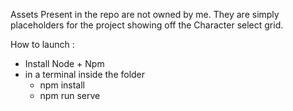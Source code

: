 Assets Present in the repo are not owned by me.
They are simply placeholders for the project showing off the Character select grid.

How to launch : 

- Install Node + Npm
- in a terminal inside the folder
  - npm install
  - npm run serve